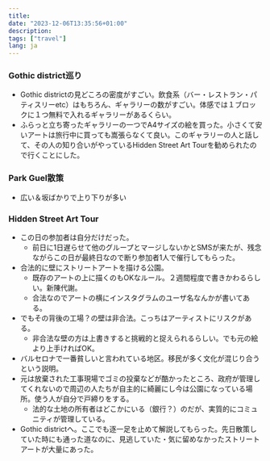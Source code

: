 ```yaml
---
title:
date: "2023-12-06T13:35:56+01:00"
description:
tags: ["travel"]
lang: ja
---
```


### Gothic district巡り

* Gothic districtの見どころの密度がすごい。飲食系（バー・レストラン・パティスリーetc）はもちろん、ギャラリーの数がすごい。体感では１ブロックに１つ無料で入れるギャラリーがあるくらい。
* ふらっと立ち寄ったギャラリーの一つでA4サイズの絵を買った。小さくて安いアートは旅行中に買っても嵩張らなくて良い。このギャラリーの人と話して、その人の知り合いがやっているHidden Street Art Tourを勧められたので行くことにした。

### Park Guel散策
* 広い＆坂ばかりで上り下りが多い

### Hidden Street Art Tour
* この日の参加者は自分だけだった。
    * 前日に1日遅らせて他のグループとマージしないかとSMSが来たが、残念ながらこの日が最終日なので断り参加者1人で催行してもらった。
* 合法的に壁にストリートアートを描ける公園。
    * 既存のアートの上に描くのもOKなルール。２週間程度で書きかわるらしい。新陳代謝。
    * 合法なのでアートの横にインスタグラムのユーザ名なんかが書いてある。
* でもその背後の工場？の壁は非合法。こっちはアーティストにリスクがある。
    * 非合法な壁の方は上書きすると挑戦的と捉えられるらしい。でも元の絵より上手ければOK。
* バルセロナで一番貧しいと言われている地区。移民が多く文化が混じり合うという説明。
* 元は放棄された工事現場でゴミの投棄などが酷かったところ、政府が管理してくれないので周辺の人たちが自主的に綺麗にし今は公園になっている場所。使う人が自分で戸締りをする。
    * 法的な土地の所有者はどこかにいる（銀行？）のだが、実質的にコミュニティが管理している。
* Gothic districtへ。ここでも逐一足を止めて解説してもらった。先日散策していた時にも通った道なのに、見逃していた・気に留めなかったストリートアートが大量にあった。
